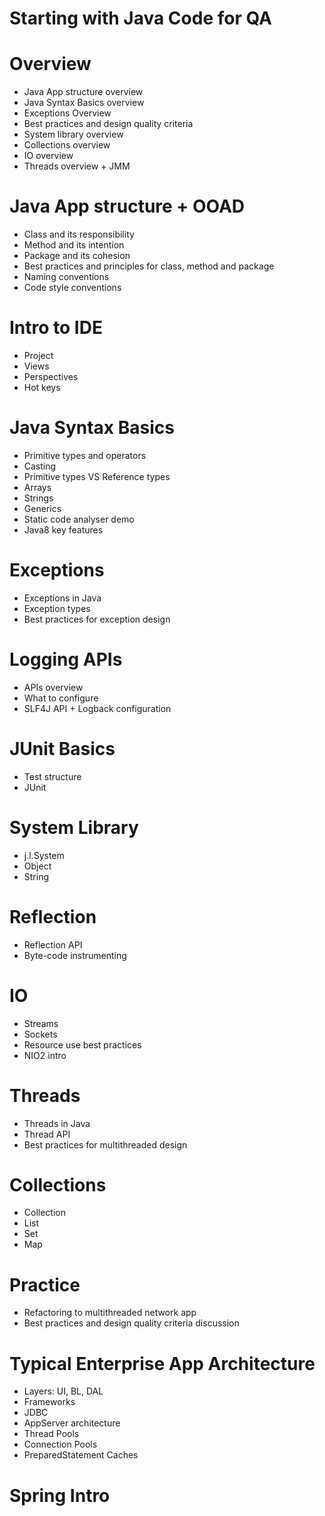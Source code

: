 Starting with Java Code for QA
==============

# Overview
- Java App structure overview 
- Java Syntax Basics overview 
- Exceptions Overview 
- Best practices and design quality criteria 
- System library overview 
- Collections overview 
- IO overview
- Threads overview + JMM 

# Java App structure + OOAD
- Class and its responsibility 
- Method and its intention 
- Package and its cohesion 
- Best practices and principles for class, method and package 
- Naming conventions 
- Code style conventions 

# Intro to IDE
- Project
- Views
- Perspectives
- Hot keys

# Java Syntax Basics 
- Primitive types and operators 
- Casting 
- Primitive types VS Reference types 
- Arrays 
- Strings 
- Generics
- Static code analyser demo 
- Java8 key features

# Exceptions 
- Exceptions in Java 
- Exception types 
- Best practices for exception design 

# Logging APIs
- APIs overview
- What to configure
- SLF4J API + Logback configuration

# JUnit Basics
- Test structure
- JUnit

# System Library 
- j.l.System 
- Object
- String

# Reflection
- Reflection API
- Byte-code instrumenting

# IO 
- Streams
- Sockets
- Resource use best practices 
- NIO2 intro

# Threads
- Threads in Java 
- Thread API 
- Best practices for multithreaded design 

# Collections
- Collection
- List
- Set
- Map

# Practice 
- Refactoring to multithreaded network app 
- Best practices and design quality criteria discussion

# Typical Enterprise App Architecture
- Layers: UI, BL, DAL 
- Frameworks 
- JDBC 
- AppServer architecture 
- Thread Pools 
- Connection Pools 
- PreparedStatement Caches

# Spring Intro


